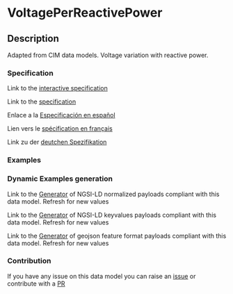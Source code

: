 # VoltagePerReactivePower

## Description 

Adapted from CIM data models. Voltage variation with reactive power.
### Specification

Link to the [interactive specification](https://swagger.lab.fiware.org/?url=https://github.com/smart-data-models/dataModel.EnergyCIM/blob/master/VoltagePerReactivePower/swagger.yaml)

Link to the [specification](https://github.com/smart-data-models/dataModel.EnergyCIM/blob/master/VoltagePerReactivePower/doc/spec.md)

Enlace a la [Especificación en español](https://github.com/smart-data-models/dataModel.EnergyCIM/blob/master/VoltagePerReactivePower/doc/spec_ES.md)

Lien vers le [spécification en français](https://github.com/smart-data-models/dataModel.EnergyCIM/blob/master/VoltagePerReactivePower/doc/spec_FR.md)

Link zu der [deutchen Spezifikation](https://github.com/smart-data-models/dataModel.EnergyCIM/blob/master/VoltagePerReactivePower/doc/spec_DE.md)
### Examples
### Dynamic Examples generation

Link to the [Generator](https://smartdatamodels.org/extra/ngsi-ld_generator_v0.92.php?schemaUrl=https://raw.githubusercontent.com/smart-data-models/dataModel.EnergyCIM/master/VoltagePerReactivePower/schema.json&email=info@smartdatamodels.org) of NGSI-LD normalized payloads compliant with this data model. Refresh for new values

Link to the [Generator](https://smartdatamodels.org/extra/ngsi-ld_generator_keyvalues_v0.92.php?schemaUrl=https://raw.githubusercontent.com/smart-data-models/dataModel.EnergyCIM/master/VoltagePerReactivePower/schema.json&email=info@smartdatamodels.org) of NGSI-LD keyvalues payloads compliant with this data model. Refresh for new values

Link to the [Generator](https://smartdatamodels.org/extra/geojson_features_generator_v1.0.php?schemaUrl=https://raw.githubusercontent.com/smart-data-models/dataModel.EnergyCIM/master/VoltagePerReactivePower/schema.json&email=info@smartdatamodels.org) of geojson feature format payloads compliant with this data model. Refresh for new values
### Contribution

 If you have any issue on this data model you can raise an [issue](https://github.com/smart-data-models/dataModel.EnergyCIM/issues)  or contribute with a [PR](https://github.com/smart-data-models/dataModel.EnergyCIM/pulls)